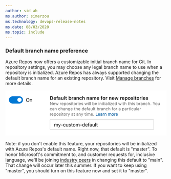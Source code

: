 ```yaml
---
author: sid-ah
ms.author: simerzou
ms.technology: devops-release-notes
ms.date: 08/03/2020
ms.topic: include
---
```


### Default branch name preference

Azure Repos now offers a customizable initial branch name for Git. In repository settings, you may choose any legal branch name to use when a repository is initialized. Azure Repos has always supported changing the default branch name for an existing repository. Visit [Manage branches](https://docs.microsoft.com/en-us/azure/devops/repos/git/manage-your-branches?view=azure-devops) for more details.

![img](../../media/173-pipelines-1-0.png) 

Note: if you don't enable this feature, your repositories will be initialized with Azure Repos's default name. Right now, that default is "master". To honor Microsoft's commitment to, and customer requests for, inclusive language, we'll be joining [industry peers](https://github.com/github/renaming) in changing this default to "main". That change will occur later this summer. If you want to keep using "master", you should turn on this feature now and set it to "master".
